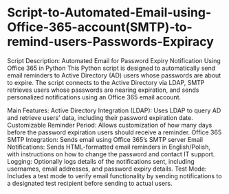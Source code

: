 # Script-to-Automated-Email-using-Office-365-account(SMTP)-to-remind-users-Passwords-Expiracy
Script Description: Automated Email for Password Expiry Notification Using Office 365 in Python
This Python script is designed to automatically send email reminders to Active Directory (AD) users whose passwords are about to expire. The script connects to the Active Directory via LDAP, SMTP retrieves users whose passwords are nearing expiration, and sends personalized notifications using an Office 365 email account.

Main Features:
Active Directory Integration (LDAP): Uses LDAP to query AD and retrieve users’ data, including their password expiration date.
Customizable Reminder Period: Allows customization of how many days before the password expiration users should receive a reminder.
Office 365 SMTP Integration: Sends email using Office 365’s SMTP server 
Email Notifications: Sends HTML-formatted email reminders in  English/Polish, with instructions on how to change the password and contact IT support.
Logging: Optionally logs details of the notifications sent, including usernames, email addresses, and password expiry details.
Test Mode: Includes a test mode to verify email functionality by sending notifications to a designated test recipient before sending to actual users.
